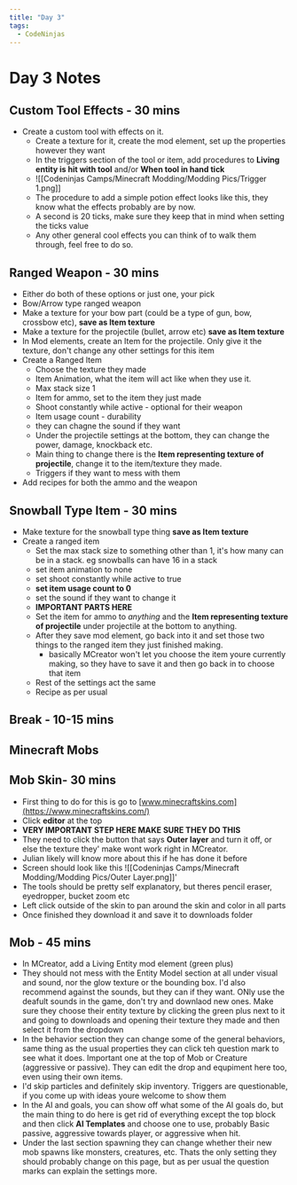 ```yaml
---
title: "Day 3"
tags:
  - CodeNinjas
---
```


# Day 3 Notes
## Custom Tool Effects - 30 mins
- Create a custom tool with effects on it.
  - Create a texture for it, create the mod element, set up the properties however they want
  - In the triggers section of the tool or item, add procedures to **Living entity is hit with tool** and/or **When tool in hand tick**
  - ![[Codeninjas Camps/Minecraft Modding/Modding Pics/Trigger 1.png]]
  - The procedure to add a simple potion effect looks like this, they know what the effects probably are by now.
  - A second is 20 ticks, make sure they keep that in mind when setting the ticks value
  - Any other general cool effects you can think of to walk them through, feel free to do so.

## Ranged Weapon - 30 mins
- Either do both of these options or just one, your pick
- Bow/Arrow type ranged weapon
- Make a texture for your bow part (could be a type of gun, bow, crossbow etc), **save as Item texture**
- Make a texture for the projectile (bullet, arrow etc) **save as Item texture**
- In Mod elements, create an Item for the projectile. Only give it the texture, don't change any other settings for this item
- Create a Ranged Item
  - Choose the texture they made
  - Item Animation, what the item will act like when they use it.
  - Max stack size 1
  - Item for ammo, set to the item they just made
  - Shoot constantly while active - optional for their weapon
  - Item usage count - durability
  - they can chagne the sound if they want
  - Under the projectile settings at the bottom, they can change the power, damage, knockback etc.
  - Main thing to change there is the **Item representing texture of projectile**, change it to the item/texture they made.
  - Triggers if they want to mess with them
- Add recipes for both the ammo and the weapon
## Snowball Type Item - 30 mins
- Make texture for the snowball type thing **save as Item texture**
- Create a ranged item
  - Set the max stack size to something other than 1, it's how many can be in a stack. eg snowballs can have 16 in a stack
  - set item animation to none
  - set shoot constantly while active to true
  - **set item usage count to 0**
  - set the sound if they want to change it
  - **IMPORTANT PARTS HERE**
  - Set the item for ammo to _anything_ and the **Item representing texture of projectile** under projectile at the bottom to anything.
  - After they save mod element, go back into it and set those two things to the ranged item they just finished making.
	- basically MCreator won't let you choose the item youre currently making, so they have to save it and then go back in to choose that item
  - Rest of the settings act the same
  - Recipe as per usual

## Break - 10-15 mins
## Minecraft Mobs
## Mob Skin- 30 mins
- First thing to do for this is go to [www.minecraftskins.com](https://www.minecraftskins.com/)
- Click **editor** at the top
- **VERY IMPORTANT STEP HERE MAKE SURE THEY DO THIS**
- They need to click the button that says **Outer layer** and turn it off, or else the texture they' make wont work right in MCreator.
- Julian likely will know more about this if he has done it before
- Screen should look like this ![[Codeninjas Camps/Minecraft Modding/Modding Pics/Outer Layer.png]]'
- The tools should be pretty self explanatory, but theres pencil eraser, eyedropper, bucket zoom etc
- Left click outside of the skin to pan around the skin and color in all parts
- Once finished they download it and save it to downloads folder

## Mob - 45 mins
- In MCreator, add a Living Entity mod element (green plus)
- They should not mess with the Entity Model section at all under visual and sound, nor the glow texture or the bounding box. I'd also recommend against the sounds, but they can if they want. ONly use the deafult sounds in the game, don't try and downlaod new ones. Make sure they choose their entity texture by clicking the green plus next to it and going to downloads and opening their texture they made and then select it from the dropdown
- In the behavior section they can change some of the general behaviors, same thing as the usual properties they can click teh question mark to see what it does. Important one at the top of Mob or Creature (aggressive or passive). They can edit the drop and equpiment here too, even using their own items.
- I'd skip particles and definitely skip inventory. Triggers are questionable, if you come up with ideas youre welcome to show them
- In the AI and goals, you can show off what some of the AI goals do, but the main thing to do here is get rid of everything except the top block and then click **AI Templates** and choose one to use, probably Basic passive, aggressive towards player, or aggressive when hit.
- Under the last section spawning they can change whether their new mob spawns like monsters, creatures, etc. Thats the only setting they should probably change on this page, but as per usual the question marks can explain the settings more.